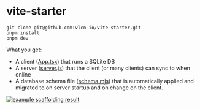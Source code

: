 # vite-starter

```
git clone git@github.com:vlcn-io/vite-starter.git
pnpm install
pnpm dev
```

What you get:
- A client ([App.tsx](https://github.com/vlcn-io/vite-starter/blob/main/src/App.tsx)) that runs a SQLite DB
- A server ([server.js](https://github.com/vlcn-io/vite-starter/blob/main/server.js)) that the client (or many clients) can sync to when online
- A database schema file ([schema.mjs](https://github.com/vlcn-io/vite-starter/blob/main/src/schemas/testSchema.mjs)) that is automatically applied and migrated to on server startup and on change on the client.


[![example scaffolding result](https://img.youtube.com/vi/QJBQLYmXReI/0.jpg)](https://www.youtube.com/watch?v=QJBQLYmXReI)
